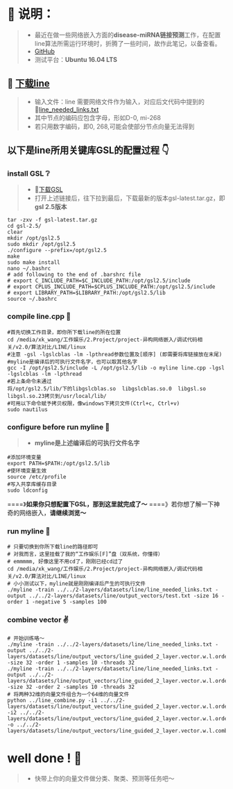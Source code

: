 # :book: 说明：
> - 最近在做一些网络嵌入方面的**disease-miRNA链接预测**工作，在配置line算法所需运行环境时，折腾了一些时间，故作此笔记，以备查看。
> - [GitHub](https://github.com/pick-up-a-drop-of-water/Network_Embedding/blob/master/issue/10.%E7%AE%97%E6%B3%95%E5%AF%B9%E6%AF%94%E9%97%AE%E9%A2%98.md)
>  - 测试平台：**Ubuntu 16.04 LTS**
>  
## :link: [下载line](https://github.com/tangjianpku/LINE)
> - 输入文件：line 需要网络文件作为输入，对应后文代码中提到的:link:[line_needed_links.txt](https://github.com/pick-up-a-drop-of-water/Network_Embedding/blob/master/issue/data/line_needed_links.txt) 
> - 其中节点的编码应包含字母，形如D-0, mi-268
> - 若只用数字编码，即0, 268,可能会使部分节点向量无法得到
> 
## 以下是line所用关键库GSL的配置过程 :point_down:
### install GSL :grey_question: 
> - :link:[下载GSL](http://mirrors.ustc.edu.cn/gnu/gsl/)
> - 打开上述链接后，往下拉到最后，下载最新的版本gsl-latest.tar.gz，即**gsl 2.5版本**
> 
```shell
tar -zxv -f gsl-latest.tar.gz 
cd gsl-2.5/
clear
mkdir /opt/gsl2.5
sudo mkdir /opt/gsl2.5
./configure --prefix=/opt/gsl2.5
make
sudo make install
nano ~/.bashrc
# add following to the end of .barshrc file
# export C_INCLUDE_PATH=$C_INCLUDE_PATH:/opt/gsl2.5/include
# export CPLUS_INCLUDE_PATH=$CPLUS_INCLUDE_PATH:/opt/gsl2.5/include
# export LIBRARY_PATH=$LIBRARY_PATH:/opt/gsl2.5/lib
source ~/.bashrc
```
### compile line.cpp :pray:
```shell
#首先切换工作目录，即你所下载line的所在位置
cd /media/xk_wang/工作娱乐/2.Project/project-异构网络嵌入/调试代码相关/v2.0/算法对比/LINE/linux
#注意 -gsl -lgslcblas -lm -lpthread参数位置及[顺序] (即需要将库链接放在末尾)
#myline是编译后的可执行文件名字，也可以取其他名字
gcc -I /opt/gsl2.5/include -L /opt/gsl2.5/lib -o myline line.cpp -lgsl -lgslcblas -lm -lpthread
#若上条命令未通过
将/opt/gsl2.5/lib/下的libgslcblas.so  libgslcblas.so.0  libgsl.so  libgsl.so.23拷贝到/usr/local/lib/
#可用以下命令赋予拷贝权限，像windows下拷贝文件(Ctrl+c, Ctrl+v)
sudo nautilus
```
### configure before run myline :walking:
> - **myline是上述编译后的可执行文件名字**
```shell
#添加环境变量
export PATH=$PATH:/opt/gsl2.5/lib
#使环境变量生效
source /etc/profile
#写入共享库缓存目录
sudo ldconfig
```
====》**如果你只想配置下GSL，那到这里就完成了～**
====》若你想了解一下神奇的网络嵌入，**请继续浏览～**
### run myline :running:
```shell
# 只要切换到你所下载line的路径即可
# 对我而言，这里挂载了我的“工作娱乐[F]”盘（双系统，你懂得）
# emmmmm, 好像这里不用cd了，刚刚已经cd过了
cd /media/xk_wang/工作娱乐/2.Project/project-异构网络嵌入/调试代码相关/v2.0/算法对比/LINE/linux
# 小小测试以下，myline就是刚刚编译后产生的可执行文件
./myline -train ../../2-layers/datasets/line/line_needed_links.txt -output ../../2-layers/datasets/line/output_vectors/test.txt -size 16 -order 1 -negative 5 -samples 100
```
### combine vector :v:
```shell
# 开始训练咯～
./myline -train ../../2-layers/datasets/line/line_needed_links.txt -output ../../2-layers/datasets/line/output_vectors/line_guided_2_layer.vector.w.l.order1.size32.txt  -size 32 -order 1 -samples 10 -threads 32
./myline -train ../../2-layers/datasets/line/line_needed_links.txt -output ../../2-layers/datasets/line/output_vectors/line_guided_2_layer.vector.w.l.order2.size32.txt  -size 32 -order 2 -samples 10 -threads 32
# 将两种32维的向量文件组合为一个64维的向量文件
python ../line_combine.py -i1 ../../2-layers/datasets/line/output_vectors/line_guided_2_layer.vector.w.l.order1.size32.txt -i2 ../../2-layers/datasets/line/output_vectors/line_guided_2_layer.vector.w.l.order2.size32.txt -o ../../2-layers/datasets/line/output_vectors/line_guided_2_layer.vector.w.l.combined.size64.txt
```
# well done !  :tada:
> - 快带上你的向量文件做分类、聚类、预测等任务吧～
